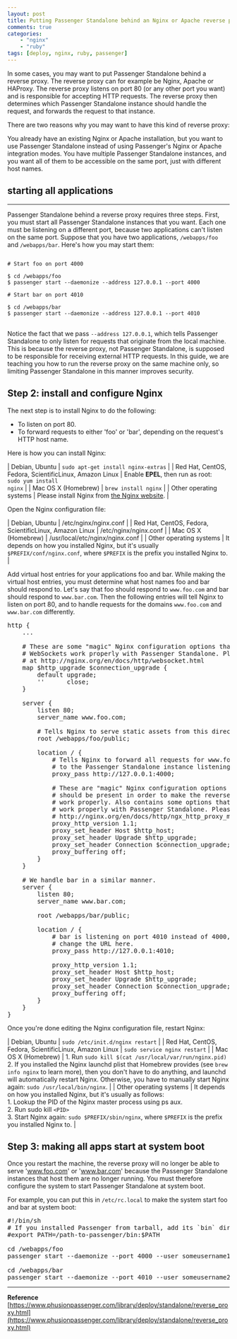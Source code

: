 ```yaml
---
layout: post
title: Putting Passenger Standalone behind an Nginx or Apache reverse proxy
comments: true
categories:
    - "nginx"
    - "ruby"
tags: [deploy, nginx, ruby, passenger]
---
```


In some cases, you may want to put Passenger Standalone behind a reverse proxy. The reverse proxy can for example be Nginx, Apache or HAProxy. The reverse proxy listens on port 80 (or any other port you want) and is responsible for accepting HTTP requests. The reverse proxy then determines which Passenger Standalone instance should handle the request, and forwards the request to that instance.

There are two reasons why you may want to have this kind of reverse proxy:

You already have an existing Nginx or Apache installation, but you want to use Passenger Standalone instead of using Passenger's Nginx or Apache integration modes.
You have multiple Passenger Standalone instances, and you want all of them to be accessible on the same port, just with different host names.

## starting all applications
---
Passenger Standalone behind a reverse proxy requires three steps. First, you must start all Passenger Standalone instances that you want. Each one must be listening on a different port, because two applications can't listen on the same port. Suppose that you have two applications, `/webapps/foo` and `/webapps/bar`. Here's how you may start them:
<pre>
<code>
# Start foo on port 4000

$ cd /webapps/foo
$ passenger start --daemonize --address 127.0.0.1 --port 4000

# Start bar on port 4010

$ cd /webapps/bar
$ passenger start --daemonize --address 127.0.0.1 --port 4010
</code>
</pre>
Notice the fact that we pass `--address 127.0.0.1`, which tells Passenger Standalone to only listen for requests that originate from the local machine. This is because the reverse proxy, not Passenger Standalone, is supposed to be responsible for receiving external HTTP requests. In this guide, we are teaching you how to run the reverse proxy on the same machine only, so limiting Passenger Standalone in this manner improves security.

## Step 2: install and configure Nginx

The next step is to install Nginx to do the following:
+ To listen on port 80.
+ To forward requests to either 'foo' or 'bar', depending on the request's HTTP host name.

Here is how you can install Nginx:

| Debian, Ubuntu | <code>sudo apt-get install nginx-extras</code> |
| Red Hat, CentOS, Fedora, ScientificLinux, Amazon Linux | Enable **EPEL**, then run as root: <br/> <code>sudo yum install nginx</code> |
| Mac OS X (Homebrew) | <code>brew install nginx</code> |
| Other operating systems | Please install Nginx from [the Nginx website](http://www.nginx.org/). |

Open the Nginx configuration file:

| Debian, Ubuntu | /etc/nginx/nginx.conf |
| Red Hat, CentOS, Fedora, ScientificLinux, Amazon Linux | /etc/nginx/nginx.conf |
| Mac OS X (Homebrew) | /usr/local/etc/nginx/nginx.conf |
| Other operating systems | It depends on how you installed Nginx, but it's usually `$PREFIX/conf/nginx.conf`, where `$PREFIX` is the prefix you installed Nginx to. |

Add virtual host entries for your applications foo and bar. While making the virtual host entries, you must determine what host names foo and bar should respond to. Let's say that foo should respond to `www.foo.com` and bar should respond to `www.bar.com`. Then the following entries will tell Nginx to listen on port 80, and to handle requests for the domains `www.foo.com` and `www.bar.com` differently.

<pre>
http {
    ...

    # These are some "magic" Nginx configuration options that aid in making
    # WebSockets work properly with Passenger Standalone. Please learn more
    # at http://nginx.org/en/docs/http/websocket.html
    map $http_upgrade $connection_upgrade {
        default upgrade;
        ''      close;
    }

    server {
        listen 80;
        server_name www.foo.com;

        # Tells Nginx to serve static assets from this directory.
        root /webapps/foo/public;

        location / {
            # Tells Nginx to forward all requests for www.foo.com
            # to the Passenger Standalone instance listening on port 4000.
            proxy_pass http://127.0.0.1:4000;

            # These are "magic" Nginx configuration options that
            # should be present in order to make the reverse proxying
            # work properly. Also contains some options that make WebSockets
            # work properly with Passenger Standalone. Please learn more at
            # http://nginx.org/en/docs/http/ngx_http_proxy_module.html
            proxy_http_version 1.1;
            proxy_set_header Host $http_host;
            proxy_set_header Upgrade $http_upgrade;
            proxy_set_header Connection $connection_upgrade;
            proxy_buffering off;
        }
    }

    # We handle bar in a similar manner.
    server {
        listen 80;
        server_name www.bar.com;

        root /webapps/bar/public;

        location / {
            # bar is listening on port 4010 instead of 4000, we
            # change the URL here.
            proxy_pass http://127.0.0.1:4010;

            proxy_http_version 1.1;
            proxy_set_header Host $http_host;
            proxy_set_header Upgrade $http_upgrade;
            proxy_set_header Connection $connection_upgrade;
            proxy_buffering off;
        }
    }
}
</pre>

Once you're done editing the Nginx configuration file, restart Nginx:

| Debian, Ubuntu | `sudo /etc/init.d/nginx restart` |
| Red Hat, CentOS, Fedora, ScientificLinux, Amazon Linux | `sudo service nginx restart` |
| Mac OS X (Homebrew) | 1. Run `sudo kill $(cat /usr/local/var/run/nginx.pid)` <br/> 2. If you installed the Nginx launchd plist that Homebrew provides (see `brew info nginx` to learn more), then you don't have to do anything, and launchd will automatically restart Nginx. Otherwise, you have to manually start Nginx again: `sudo /usr/local/bin/nginx`. |
| Other operating systems | It depends on how you installed Nginx, but it's usually as follows: <br/>1. Lookup the PID of the Nginx master process using ps aux. <br/>2. Run sudo kill `<PID>` <br/>3. Start Nginx again: `sudo $PREFIX/sbin/nginx`, where `$PREFIX` is the prefix you installed Nginx to. |

## Step 3: making all apps start at system boot

Once you restart the machine, the reverse proxy will no longer be able to serve 'www.foo.com' or 'www.bar.com' because the Passenger Standalone instances that host them are no longer running. You must therefore configure the system to start Passenger Standalone at system boot.

For example, you can put this in `/etc/rc.local` to make the system start foo and bar at system boot:

<pre>
#!/bin/sh
# If you installed Passenger from tarball, add its `bin` directory to PATH.
#export PATH=/path-to-passenger/bin:$PATH

cd /webapps/foo
passenger start --daemonize --port 4000 --user someusername1

cd /webapps/bar
passenger start --daemonize --port 4010 --user someusername2
</pre>

---

**Reference**
[https://www.phusionpassenger.com/library/deploy/standalone/reverse_proxy.html](https://www.phusionpassenger.com/library/deploy/standalone/reverse_proxy.html)